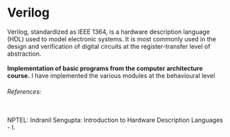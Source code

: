 # Verilog
Verilog, standardized as IEEE 1364, is a hardware description language (HDL) used to model electronic systems. It is most commonly used in the design and verification of digital circuits at the register-transfer level of abstraction.</br>
<b></br>Implementation of basic programs from the computer architecture course.</b>
I have implemented the various modules at the behavioural level</br>
<h6>References:</h6></br>NPTEL: Indranil Sengupta: Introduction to Hardware Description Languages - I.</br>
